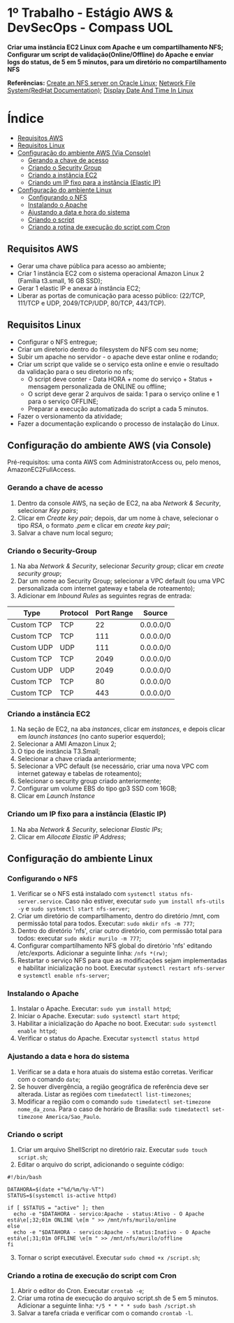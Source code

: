 # 1º Trabalho - Estágio AWS & DevSecOps - Compass UOL
**Criar uma instância EC2 Linux com Apache e um compartilhamento NFS; Configurar um script de validação(Online/Offline) do Apache e enviar logs do status, de 5 em 5 minutos, para um diretório no compartilhamento NFS**

**Referências:** [Create an NFS server on Oracle Linux](https://docs.oracle.com/en/learn/create_nfs_linux/#introduction); [Network File System(RedHat Documentation)](https://access.redhat.com/documentation/pt-br/red_hat_enterprise_linux/6/html/storage_administration_guide/ch-nfs#s1-nfs-how); [Display Date And Time In Linux](https://www.cyberciti.biz/faq/linux-display-date-and-time/)
# Índice
- [Requisitos AWS](#requisitos-aws)
- [Requisitos Linux](#requisitos-linux)
- [Configuração do ambiente AWS (Via Console)](#configuração-do-ambiente-aws-via-console)
	+ [Gerando a chave de acesso](#gerando-a-chave-de-acesso)
	+ [Criando o Security Group](#criando-o-security-group)
	+ [Criando a instância EC2](#criando-a-instância-ec2)
	+ [Criando um IP fixo para a instância (Elastic IP)](#criando-um-ip-fixo-para-a-instância-elastic-ip)
- [Configuração do ambiente Linux](#configuração-do-ambiente-linux)
	+ [Configurando o NFS](#configurando-o-nfs)
	+ [Instalando o Apache](#instalando-o-apache)
	+ [Ajustando a data e hora do sistema](#ajustando-a-data-e-hora-do-sistema)
	+ [Criando o script](#criando-o-script)
	+ [Criando a rotina de execução do script com Cron](#criando-a-rotina-de-execução-do-script-com-cron)

## Requisitos AWS
* Gerar uma chave pública para acesso ao ambiente;
* Criar 1 instância EC2 com o sistema operacional Amazon Linux 2 (Família t3.small, 16 GB SSD);
* Gerar 1 elastic IP e anexar à instância EC2;
* Liberar as portas de comunicação para acesso público: (22/TCP, 111/TCP e UDP, 2049/TCP/UDP, 80/TCP, 443/TCP).
## Requisitos Linux
* Configurar o NFS entregue;
* Criar um diretorio dentro do filesystem do NFS com seu nome;
* Subir um apache no servidor - o apache deve estar online e rodando;
* Criar um script que valide se o serviço esta online e envie o resultado da validação para o seu diretorio no nfs;
	* O script deve conter - Data HORA + nome do serviço + Status + mensagem personalizada de ONLINE ou offline;
	* O script deve gerar 2 arquivos de saida: 1 para o serviço online e 1 para o serviço OFFLINE;
	* Preparar a execução automatizada do script a cada 5 minutos.
* Fazer o versionamento da atividade;
* Fazer a documentação explicando o processo de instalação do Linux.
## Configuração do ambiente AWS (via Console)
Pré-requisitos: uma conta AWS com AdministratorAccess ou, pelo menos, AmazonEC2FullAccess.  
### Gerando a chave de acesso
1. Dentro da console AWS, na seção de EC2, na aba *Network & Security*, selecionar *Key pairs*;
2. Clicar em *Create key pair*; depois, dar um nome à chave, selecionar o tipo *RSA*, o formato *.pem* e clicar em *create key pair*;
3. Salvar a chave num local seguro;
### Criando o Security-Group
1. Na aba *Network & Security*, selecionar *Security group*; clicar em *create security group*;
2. Dar um nome ao Security Group; selecionar a VPC default (ou uma VPC personalizada com internet gateway e tabela de roteamento);
3. Adicionar em *Inbound Rules* as seguintes regras de entrada:

|     Type      |   Protocol    |   Port Range   |   Source   | 
| ------------- | ------------- | -------------- | ---------- |
|  Custom TCP   |      TCP      |       22       |  0.0.0.0/0 |  
|  Custom TCP   |      TCP      |        111     |  0.0.0.0/0 |
|  Custom UDP   |      UDP      |        111     |  0.0.0.0/0 |
|  Custom TCP   |      TCP      |        2049    |  0.0.0.0/0 |
|  Custom UDP   |      UDP      |        2049    |  0.0.0.0/0 |
|  Custom TCP   |      TCP      |        80      |  0.0.0.0/0 |
|  Custom TCP   |      TCP      |        443     |  0.0.0.0/0 |
### Criando a instância EC2
1. Na seção de EC2, na aba *instances*, clicar em *instances*, e depois clicar em *launch instances* (no canto superior esquerdo);	
2. Selecionar a AMI Amazon Linux 2;
3. O tipo de instância T3.Small;
4. Selecionar a chave criada anteriormente;
5. Selecionar a VPC default (se necessário, criar uma nova VPC com internet gateway e tabelas de roteamento);
6. Selecionar o security group criado anteriormente;
7. Configurar um volume EBS do tipo gp3 SSD com 16GB;
8. Clicar em *Launch Instance*
### Criando um IP fixo para a instância (Elastic IP)
1. Na aba *Network & Security*, selecionar *Elastic IPs*; 
2. Clicar em *Allocate Elastic IP Address*; 

## Configuração do ambiente Linux
### Configurando o NFS
1. Verificar se o NFS está instalado com `systemctl status nfs-server.service`. Caso não estiver, executar `sudo yum install nfs-utils -y` e `sudo systemctl start nfs-server`; 
2. Criar um diretório de compartilhamento, dentro do diretório /mnt, com permissão total para todos. Executar: `sudo mkdir nfs -m 777`;
3. Dentro do diretório 'nfs', criar outro diretório, com permissão total para todos: executar `sudo mkdir murilo -m 777`;
4. Configurar compartilhamento NFS global do diretório 'nfs' editando /etc/exports. Adicionar a seguinte linha: `/nfs *(rw)`;
5. Restartar o serviço NFS para que as modificações sejam implementadas e habilitar inicialização no boot. Executar `systemctl restart nfs-server` e `systemctl enable nfs-server`;
### Instalando o Apache
1. Instalar o Apache. Executar: `sudo yum install httpd`;
2. Iniciar o Apache. Executar: `sudo systemctl start httpd`;
3. Habilitar a inicialização do Apache no boot. Executar: `sudo systemctl enable httpd`;
4. Verificar o status do Apache. Executar `systemctl status httpd`  
### Ajustando a data e hora do sistema
1. Verificar se a data e hora atuais do sistema estão corretas. Verificar com o comando `date`;
2. Se houver divergência, a região geográfica de referência deve ser alterada. Listar as regiões com `timedatectl list-timezones`;
3. Modificar a região com o comando `sudo timedatectl set-timezone nome_da_zona`. Para o caso de horário de Brasília: `sudo timedatectl set-timezone America/Sao_Paulo`.
### Criando o script
1. Criar um arquivo ShellScript no diretório raiz. Executar `sudo touch script.sh`;
2. Editar o arquivo do script, adicionando o seguinte código:
```
#!/bin/bash

DATAHORA=$(date +"%d/%m/%y-%T")
STATUS=$(systemctl is-active httpd)

if [ $STATUS = "active" ]; then
  echo -e "$DATAHORA - servico:Apache - status:Ativo - O Apache está\e[;32;01m ONLINE \e[m " >> /mnt/nfs/murilo/online
else
  echo -e "$DATAHORA - servico:Apache - status:Inativo - O Apache está\e[;31;01m OFFLINE \e[m " >> /mnt/nfs/murilo/offline
fi
```
3. Tornar o script executável. Executar `sudo chmod +x /script.sh`;
### Criando a rotina de execução do script com Cron
1. Abrir o editor do Cron. Executar `crontab -e`;
2. Criar uma rotina de execução do arquivo script.sh de 5 em 5 minutos. Adicionar a seguinte linha: `*/5 * * * * sudo bash /script.sh`
3. Salvar a tarefa criada e verificar com o comando `crontab -l`.

















